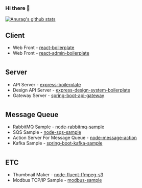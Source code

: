 ### Hi there 👋
<!-- [![Top Langs](https://github-readme-stats.vercel.app/api/top-langs/?username=awakelife93&layout=compact)](https://github.com/anuraghazra/github-readme-stats) -->
[![Anurag's github stats](https://github-readme-stats.vercel.app/api?username=awakelife93&show_icons=true&theme=dark)](https://github.com/anuraghazra/github-readme-stats)

## Client
* Web Front - [react-boilerplate](https://github.com/awakelife93/react-boilerplate)
* Web Front - [react-admin-boilerplate](https://github.com/awakelife93/react-admin-boilerplate)
#
## Server
* API Server - [express-boilerplate](https://github.com/awakelife93/express-boilerplate)
* Design API Server - [express-design-system-boilerplate](https://github.com/awakelife93/express-design-system-boilerplate)
* Gateway Server - [spring-boot-api-gateway](https://github.com/awakelife93/spring-boot-api-gateway)
#
## Message Queue
* RabbitMQ Sample - [node-rabbitmq-sample](https://github.com/awakelife93/node-rabbitmq-sample)
* SQS Sample - [node-sqs-sample](https://github.com/awakelife93/node-sqs-sample)
* Action Server For Message Queue  - [node-message-action](https://github.com/awakelife93/node-message-action)
* Kafka Sample - [spring-boot-kafka-sample](https://github.com/awakelife93/spring-boot-kafka-sample)
#
## ETC
* Thumbnail Maker - [node-fluent-ffmpeg-s3](https://github.com/awakelife93/thumbnail-maker)
* Modbus TCP/IP Sample - [modbus-sample](https://github.com/awakelife93/modbus-sample)

<!--
**HyunwooP/HyunwooP** is a ✨ _special_ ✨ repository because its `README.md` (this file) appears on your GitHub profile.

Here are some ideas to get you started:

- 🔭 I’m currently working on ...
- 🌱 I’m currently learning ...
- 👯 I’m looking to collaborate on ...
- 🤔 I’m looking for help with ...
- 💬 Ask me about ...
- 📫 How to reach me: ...
- 😄 Pronouns: ...
- ⚡ Fun fact: ...
-->
